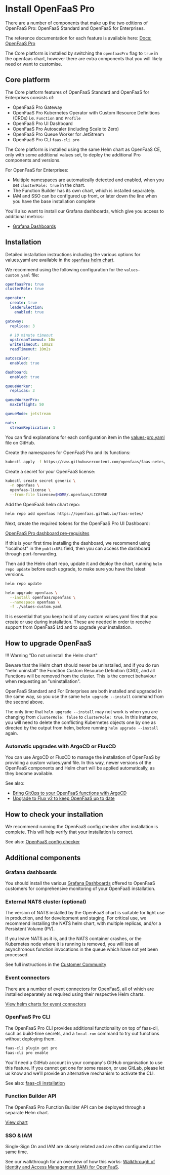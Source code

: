 # Install OpenFaaS Pro

There are a number of components that make up the two editions of OpenFaaS Pro: OpenFaaS Standard and OpenFaaS for Enterprises.

The reference documentation for each feature is available here: [Docs: OpenFaaS Pro](https://docs.openfaas.com/openfaas-pro/introduction/)

The Core platform is installed by switching the `openfaasPro` flag to `true` in the openfaas chart, however there are extra components that you will likely need or want to customise.

## Core platform

The Core platform features of OpenFaaS Standard and OpenFaaS for Enterprises consists of:

* OpenFaaS Pro Gateway
* OpenFaaS Pro Kubernetes Operator with Custom Resource Definitions (CRDs) i.e. `Function` and `Profile`
* OpenFaaS Pro UI Dashboard
* OpenFaaS Pro Autoscaler (including Scale to Zero)
* OpenFaaS Pro Queue Worker for JetStream
* OpenFaaS Pro CLI `faas-cli pro`

The Core platform is installed using the same Helm chart as OpenFaaS CE, only with some additional values set, to deploy the additional Pro components and versions.

For OpenFaaS for Enterprises:

* Multiple namespaces are automatically detected and enabled, when you set `clusterRole: true` in the chart.
* The Function Builder has its own chart, which is installed separately.
* IAM and SSO can be configured up front, or later down the line when you have the base installation complete

You'll also want to install our Grafana dashboards, which give you access to additional metrics:

* [Grafana Dashboards](https://github.com/openfaas/customers/tree/master/dashboards)

## Installation

Detailed installation instructions including the various options for values.yaml are available in the [`openfaas` helm chart](https://github.com/openfaas/faas-netes/tree/master/chart/openfaas).

We recommend using the following configuration for the `values-custom.yaml` file:

```yaml
openfaasPro: true
clusterRole: true

operator:
  create: true
  leaderElection:
    enabled: true

gateway:
  replicas: 3

  # 10 minute timeout
  upstreamTimeout: 10m
  writeTimeout: 10m2s
  readTimeout: 10m2s

autoscaler:
  enabled: true

dashboard:
  enabled: true

queueWorker:
  replicas: 3

queueWorkerPro:
  maxInflight: 50

queueMode: jetstream

nats:
  streamReplication: 1
```

You can find explanations for each configuration item in the [values-pro.yaml](https://github.com/openfaas/faas-netes/blob/master/chart/openfaas/values-pro.yaml) file on GitHub.

Create the namespaces for OpenFaaS Pro and its functions:

```sh
kubectl apply -f https://raw.githubusercontent.com/openfaas/faas-netes/master/namespaces.yml
```

Create a secret for your OpenFaaS license:

```sh
kubectl create secret generic \
  -n openfaas \
  openfaas-license \
  --from-file license=$HOME/.openfaas/LICENSE
```

Add the OpenFaaS helm chart repo:

```sh
helm repo add openfaas https://openfaas.github.io/faas-netes/
```

Next, create the required tokens for the OpenFaaS Pro UI Dashboard:

[OpenFaaS Pro dashboard pre-requisites](https://docs.openfaas.com/openfaas-pro/dashboard/#installation)

If this is your first time installing the dashboard, we recommend using "localhost" in the `publicURL` field, then you can access the dashboard through port-forwarding.

Then add the Helm chart repo, update it and deploy the chart, running `helm repo update` before each upgrade, to make sure you have the latest versions.

```sh
helm repo update

helm upgrade openfaas \
  --install openfaas/openfaas \
  --namespace openfaas \
  -f ./values-custom.yaml
```

It is essential that you keep hold of any custom values.yaml files that you create or use during installation. These are needed in order to receive support from OpenFaaS Ltd and to upgrade your installation.

## How to upgrade OpenFaaS

!!! Warning "Do not uninstall the Helm chart"

  Beware that the Helm chart should never be uninstalled, and if you do run "helm uninstall" the Function Custom Resource Definition (CRD), and all Functions will be removed from the cluster. This is the correct behaviour when requesting an "uninstallation".

OpenFaaS Standard and For Enterprises are both installed and upgraded in the same way, so you use the same `helm upgrade --install` command from the second above.

The only time that `helm upgrade --install` may not work is when you are changing from `clusterRole: false` to `clusterRole: true`. In this instance, you will need to delete the conflicting Kubernetes objects one by one as directed by the output from helm, before running `helm upgrade --install` again.

### Automatic upgrades with ArgoCD or FluxCD

You can use ArgoCD or FluxCD to manage the installation of OpenFaaS by providing a custom values.yaml file. In this way, newer versions of the OpenFaaS components and Helm chart will be applied automatically, as they become available.

See also:

* [Bring GitOps to your OpenFaaS functions with ArgoCD](https://www.openfaas.com/blog/bring-gitops-to-your-openfaas-functions-with-argocd/)
* [Upgrade to Flux v2 to keep OpenFaaS up to date](https://www.openfaas.com/blog/upgrade-to-fluxv2-openfaas/)

## How to check your installation

We recommend running the OpenFaaS config checker after installation is complete. This will help verify that your installation is correct.

See also: [OpenFaaS config checker](https://github.com/openfaas/config-checker)

## Additional components

### Grafana dashboards

You should install the various [Grafana Dashboards](https://github.com/openfaas/customers/tree/master/dashboards) offered to OpenFaaS customers for comprehensive monitoring of your OpenFaaS installation.

### External NATS cluster (optional)

The version of NATS installed by the OpenFaaS chart is suitable for light use in production, and for development and staging. For critical use, we recommend installing the NATS helm chart, with multiple replicas, and/or a Persistent Volume (PV).

If you leave NATS as it is, and the NATS container crashes, or the Kubernetes node where it is running is removed, you will lose all asynchronous function invocations in the queue which have not yet been processed.

See full instructions in the [Customer Community](https://github.com/openfaas/customers/)

### Event connectors

There are a number of event connectors for OpenFaaS, all of which are installed separately as required using their respective Helm charts.

[View helm charts for event connectors](https://github.com/openfaas/faas-netes/tree/master/chart)

### OpenFaaS Pro CLI

The OpenFaaS Pro CLI provides additional functionality on top of faas-cli, such as build-time secrets, and a `local-run` command to try out functions without deploying them.

```bash
faas-cli plugin get pro
faas-cli pro enable
```

You'll need a GitHub account in your company's GitHub organisation to use this feature. If you cannot get one for some reason, or use GitLab, please let us know and we'll provide an alternative mechanism to activate the CLI.

See also: [faas-cli installation](/cli/install)

### Function Builder API

The OpenFaaS Pro Function Builder API can be deployed through a separate Helm chart.

[View chart](https://github.com/openfaas/faas-netes/tree/master/chart/pro-builder)

### SSO & IAM

Single-Sign On and IAM are closely related and are often configured at the same time.

See our walkthrough for an overview of how this works: [Walkthrough of Identity and Access Management (IAM) for OpenFaaS](https://www.openfaas.com/blog/walkthrough-iam-for-openfaas/).
